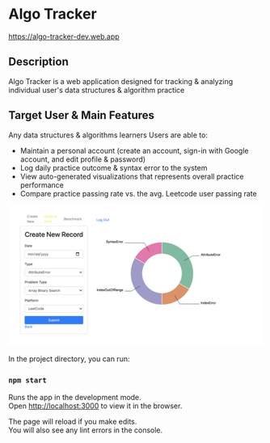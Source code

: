 # Algo Tracker
https://algo-tracker-dev.web.app

## Description
Algo Tracker is a web application designed for tracking & analyzing individual user's data structures & algorithm practice

## Target User & Main Features
Any data structures & algorithms learners 
Users are able to:
- Maintain a personal account (create an account, sign-in with Google account, and edit profile & password)
- Log daily practice outcome & syntax error to the system
- View auto-generated visualizations that represents overall practice performance
- Compare practice passing rate vs. the avg. Leetcode user passing rate

![Image of Yaktocat](https://github.com/karin6543/AlgoTracker/blob/master/public/benchmark.png)

In the project directory, you can run:

### `npm start`

Runs the app in the development mode.<br />
Open [http://localhost:3000](http://localhost:3000) to view it in the browser.

The page will reload if you make edits.<br />
You will also see any lint errors in the console.

